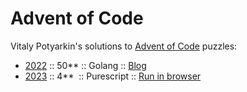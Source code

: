 # Advent of Code

Vitaly Potyarkin's solutions to [Advent of Code](https://adventofcode.com) puzzles:

- [2022](aoc2022) :: 50&ast;&ast; :: Golang :: [Blog](https://potyarkin.com/posts/2023/aoc2022/)
- [2023](aoc2023/src) :: 4&ast;&ast;&nbsp; :: Purescript :: [Run in browser](https://sio.github.io/advent-of-code/2023)
